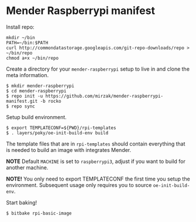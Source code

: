 # Mender Raspberrypi manifest

Install repo:

```
mkdir ~/bin
PATH=~/bin:$PATH
curl http://commondatastorage.googleapis.com/git-repo-downloads/repo > ~/bin/repo
chmod a+x ~/bin/repo
```

Create a directory for your `mender-raspberrypi` setup to live in and clone the
meta information.
```
$ mkdir mender-raspberrypi
$ cd mender-raspberrypi
$ repo init -u https://github.com/mirzak/mender-raspberrypi-manifest.git -b rocko
$ repo sync
```

Setup build environment.
```
$ export TEMPLATECONF=${PWD}/rpi-templates
$ . layers/poky/oe-init-build-env build
```

The template files that are in `rpi-templates` should contain
everything that is needed to build an image with integrates Mender.

**NOTE** Default `MACHINE` is set to `raspberrypi3`, adjust if you want to build
for another machine.

**NOTE!** You only need to export TEMPLATECONF the first time you setup the
environment. Subsequent usage only requires you to source `oe-init-build-env`.

Start baking!
```
$ bitbake rpi-basic-image
```
